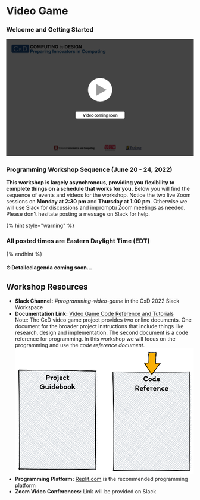 # Video Game

### **Welcome and Getting Started**

![](../.gitbook/assets/vidComing.png)

### Programming Workshop Sequence (June 20 - 24, 2022)

**This workshop is largely asynchronous, providing you flexibility to complete things on a schedule that works for you.** Below you will find the sequence of events and videos for the workshop. Notice the two live Zoom sessions on **Monday at 2:30 pm** and **Thursday at 1:00 pm**. Otherwise we will use Slack for discussions and impromptu Zoom meetings as needed. Please don't hesitate posting a message on Slack for help.

{% hint style="warning" %}
### All posted times are Eastern Daylight Time (EDT)
{% endhint %}

#### ⏱ Detailed agenda coming soon...

## **Workshop Resources**

* **Slack Channel:** _#programming-video-game_ in the CxD 2022 Slack Workspace
* **Documentation Link:** [Video Game Code Reference and Tutorials](https://docs.idew.org/video-game-code-reference/)\
  Note: The CxD video game project provides two online documents. One document for the broader project instructions that include things like research, design and implementation. The second document is a code reference for programming. In this workshop we will focus on the programming and use the _code reference document._\
  __![](<../.gitbook/assets/image (5).png>)__
* **Programming Platform:** [Replit.com](https://replit.com) is the recommended programming platform
* **Zoom Video Conferences:** Link will be provided on Slack
